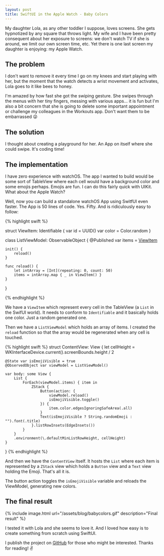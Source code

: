 ```yaml
---
layout: post
title: SwiftUI in the Apple Watch - Baby Colors
---
```


My daughter Lola, as any other toddler I suppose, loves screens. She gets hypnotized by any square that throws light.
My wife and I have been pretty consequent about her exposure to screens: we don't watch TV if she is around, we limit our own screen time, etc.
Yet there is one last screen my daughter is enjoying: my Apple Watch.

## The problem

I don't want to remove it every time I go on my knees and start playing with her, but the moment that the watch detects a wrist movement and activates, Lola goes to it like bees to honey.

I'm amazed by how fast she got the swiping gesture. She swipes through the menus with her tiny fingers, messing with various apps... it is fun but I'm also a bit concern that she is going to delete some important appointment or challenge my colleagues in the Workouts app. Don't want them to be embarrassed 😜

## The solution

I thought about creating a playground for her. An App on itself where she could swipe. It's coding time!

## The implementation

I have zero experience with watchOS. The app I wanted to build would be some sort of TableView where each cell would have a background color and some emojis perhaps. Emojis are fun. I can do this fairly quick with UIKit. What about the Apple Watch?

Well, now you can build a standalone watchOS App using SwitfUI even faster. The App is 50 lines of code. Yes. Fifty. And is ridiculously easy to follow:

{% highlight swift %}

struct ViewItem: Identifiable {
    var id = UUID()
    var color = Color.random
}

class ListViewModel: ObservableObject {
    @Published var items = [ViewItem]()

    init() {
        reload()
    }

    func reload() {
        let intArray = [Int](repeating: 0, count: 50)
        items = intArray.map { _ in ViewItem() }
    }
}

{% endhighlight %}

We have a `ViewItem` which represent every cell in the TableView (a `List` in the SwifUI world). It needs to conform to `Identifiable` and it basically holds one color. Just a random generated one.

Then we have a `ListViewModel` which holds an array of items. I created the `reload` function so that the array would be regenerated when any cell is touched. 

{% highlight swift %}
struct ContentView: View {
    let cellHeight = WKInterfaceDevice.current().screenBounds.height / 2
    
    @State var isEmojiVisible = true
    @ObservedObject var viewModel = ListViewModel()

    var body: some View {
        List {
            ForEach(viewModel.items) { item in
                ZStack {
                    Button(action: {
                        viewModel.reload()
                        isEmojiVisible.toggle()
                    }) {
                        item.color.edgesIgnoringSafeArea(.all)
                    }
                    Text(isEmojiVisible ? String.randomEmoji : "").font(.title)
                }.listRowInsets(EdgeInsets())
            }
        }
        .environment(\.defaultMinListRowHeight, cellHeight)
    }
}
{% endhighlight %}

And then we have the `ContentView` itself. It hosts the `List` where each item is represented by a `ZStack` view which holds a `Button` view and a `Text` view holding the Emoji. That's all it is.

The button action toggles the `isEmojiVisible` variable and reloads the ViewModel, generating new colors.

## The final result
{% include image.html url="/assets/blog/babycolors.gif" description="Final result" %}

I tested it with Lola and she seems to love it. And I loved how easy is to create something from scratch using SwiftUI.

I publish the project on [GitHub](https://github.com/gmoraleda/BabyColors) for those who might be interested. Thanks for reading! ✌️
